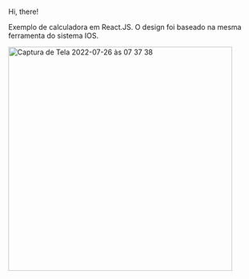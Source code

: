 Hi, there!

Exemplo de calculadora em React.JS.
O design foi baseado na mesma ferramenta do sistema IOS. 



<img width="447" alt="Captura de Tela 2022-07-26 às 07 37 38" src="https://user-images.githubusercontent.com/94414829/180941100-974ce78e-f9ef-45db-a433-8475540c71b3.png">
